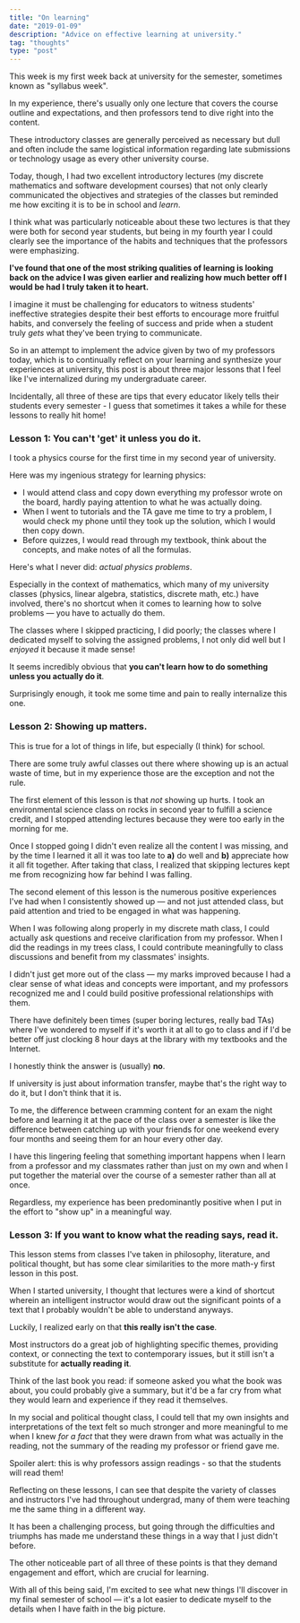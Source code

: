 ```yaml
---
title: "On learning"
date: "2019-01-09"
description: "Advice on effective learning at university."
tag: "thoughts"
type: "post"
---
```


This week is my first week back at university for the semester, sometimes known as "syllabus week".

In my experience, there's usually only one lecture that covers the course outline and expectations, and then professors tend to dive right into the content.

These introductory classes are generally perceived as necessary but dull and often include the same logistical information regarding late submissions or technology usage as every other university course.

Today, though, I had two excellent introductory lectures (my discrete mathematics and software development courses) that not only clearly communicated the objectives and strategies of the classes but reminded me how exciting it is to be in school and _learn_.

I think what was particularly noticeable about these two lectures is that they were both for second year students, but being in my fourth year I could clearly see the importance of the habits and techniques that the professors were emphasizing.

**I've found that one of the most striking qualities of learning is looking back on the advice I was given earlier and realizing how much better off I would be had I truly taken it to heart.**

I imagine it must be challenging for educators to witness students' ineffective strategies despite their best efforts to encourage more fruitful habits, and conversely the feeling of success and pride when a student truly _gets_ what they've been trying to communicate.

So in an attempt to implement the advice given by two of my professors today, which is to continually reflect on your learning and synthesize your experiences at university, this post is about three major lessons that I feel like I've internalized during my undergraduate career.

Incidentally, all three of these are tips that every educator likely tells their students every semester - I guess that sometimes it takes a while for these lessons to really hit home!

### Lesson 1: You can't 'get' it unless you do it.

I took a physics course for the first time in my second year of university.

Here was my ingenious strategy for learning physics:

- I would attend class and copy down everything my professor wrote on the board, hardly paying attention to what he was actually doing.
- When I went to tutorials and the TA gave me time to try a problem, I would check my phone until they took up the solution, which I would then copy down.
- Before quizzes, I would read through my textbook, think about the concepts, and make notes of all the formulas.

Here's what I never did: _actual physics problems_.

Especially in the context of mathematics, which many of my university classes (physics, linear algebra, statistics, discrete math, etc.) have involved, there's no shortcut when it comes to learning how to solve problems &mdash; you have to actually do them.

The classes where I skipped practicing, I did poorly; the classes where I dedicated myself to solving the assigned problems, I not only did well but I _enjoyed_ it because it made sense!

It seems incredibly obvious that **you can't learn how to do something unless you actually do it**.

Surprisingly enough, it took me some time and pain to really internalize this one.

### Lesson 2: Showing up matters.

This is true for a lot of things in life, but especially (I think) for school.

There are some truly awful classes out there where showing up is an actual waste of time, but in my experience those are the exception and not the rule.

The first element of this lesson is that _not_ showing up hurts. I took an environmental science class on rocks in second year to fulfill a science credit, and I stopped attending lectures because they were too early in the morning for me.

Once I stopped going I didn't even realize all the content I was missing, and by the time I learned it all it was too late to **a)** do well and **b)** appreciate how it all fit together. After taking that class, I realized that skipping lectures kept me from recognizing how far behind I was falling.

The second element of this lesson is the numerous positive experiences I've had when I consistently showed up &mdash; and not just attended class, but paid attention and tried to be engaged in what was happening.

When I was following along properly in my discrete math class, I could actually ask questions and receive clarification from my professor. When I did the readings in my trees class, I could contribute meaningfully to class discussions and benefit from my classmates' insights.

I didn't just get more out of the class &mdash; my marks improved because I had a clear sense of what ideas and concepts were important, and my professors recognized me and I could build positive professional relationships with them.

There have definitely been times (super boring lectures, really bad TAs) where I've wondered to myself if it's worth it at all to go to class and if I'd be better off just clocking 8 hour days at the library with my textbooks and the Internet.

I honestly think the answer is (usually) **no**.

If university is just about information transfer, maybe that's the right way to do it, but I don't think that it is.

To me, the difference between cramming content for an exam the night before and learning it at the pace of the class over a semester is like the difference between catching up with your friends for one weekend every four months and seeing them for an hour every other day.

I have this lingering feeling that something important happens when I learn from a professor and my classmates rather than just on my own and when I put together the material over the course of a semester rather than all at once.

Regardless, my experience has been predominantly positive when I put in the effort to "show up" in a meaningful way.

### Lesson 3: If you want to know what the reading says, read it.

This lesson stems from classes I've taken in philosophy, literature, and political thought, but has some clear similarities to the more math-y first lesson in this post.

When I started university, I thought that lectures were a kind of shortcut wherein an intelligent instructor would draw out the significant points of a text that I probably wouldn't be able to understand anyways.

Luckily, I realized early on that **this really isn't the case**.

Most instructors do a great job of highlighting specific themes, providing context, or connecting the text to contemporary issues, but it still isn't a substitute for **actually reading it**.

Think of the last book you read: if someone asked you what the book was about, you could probably give a summary, but it'd be a far cry from what they would learn and experience if they read it themselves.

In my social and political thought class, I could tell that my own insights and interpretations of the text felt so much stronger and more meaningful to me when I knew _for a fact_ that they were drawn from what was actually in the reading, not the summary of the reading my professor or friend gave me.

Spoiler alert: this is why professors assign readings - so that the students will read them!

Reflecting on these lessons, I can see that despite the variety of classes and instructors I've had throughout undergrad, many of them were teaching me the same thing in a different way.

It has been a challenging process, but going through the difficulties and triumphs has made me understand these things in a way that I just didn't before.

The other noticeable part of all three of these points is that they demand engagement and effort, which are crucial for learning.

With all of this being said, I'm excited to see what new things I'll discover in my final semester of school &mdash; it's a lot easier to dedicate myself to the details when I have faith in the big picture.
